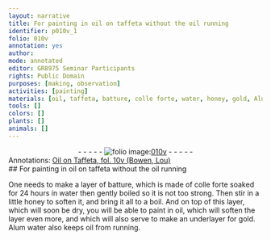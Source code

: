 ```yaml
---
layout: narrative
title: For painting in oil on taffeta without the oil running
identifier: p010v_1
folio: 010v
annotation: yes
author:
mode: annotated
editor: GR8975 Seminar Participants
rights: Public Domain
purposes: [making, observation]
activities: [painting]
materials: [oil, taffeta, batture, colle forte, water, honey, gold, Alum water]
tools: []
colors: []
plants: []
animals: []
---
```


 <div class="folio" align="center">- - - - - <a href="http://gallica.bnf.fr/ark:/12148/btv1b10500001g/f26.image" target="_blank"><img src="https://cu-mkp.github.io/GR8975-edition/assets/photo-icon.png" alt="folio image: " style="display:inline-block; margin-bottom:-3px;"/>010v</a> - - - - - </div> <div class="annotation" align="left">Annotations:
<a href="https://drive.google.com/drive/folders/0BwJi-u8sfkVDVXNZMHMyMnpQX2M" target="_blank">Oil on Taffeta, fol. 10v (Bowen, Lou)</a>
 </div> 
## For painting in <span class="material">oil</span> on <span class="material">taffeta</span> without the <span class="material">oil</span> running

 
 <span class="activity"></span> One needs to make a layer of <span class="material"><span class="foreign">batture</span></span>, which is made of <span class="material"><span class="foreign">colle forte</span></span> soaked for <span class="time">24 hours</span> in <span class="material">water</span> then gently boiled so it is not too strong. Then stir in a little <span class="material">honey</span> to soften it, and bring it all to a boil. And on top of this layer, which will soon be dry, you will be able to paint in <span class="material">oil</span>, which will soften the layer even more, and which will also serve to make an underlayer for <span class="material">gold</span>. <span class="material">Alum water</span> also keeps <span class="material">oil</span> from running. 
 